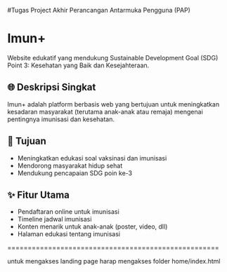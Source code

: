 #Tugas Project Akhir Perancangan Antarmuka Pengguna (PAP)
# Imun+

Website edukatif yang mendukung Sustainable Development Goal (SDG) Point 3: Kesehatan yang Baik dan Kesejahteraan.

## 🌐 Deskripsi Singkat
Imun+ adalah platform berbasis web yang bertujuan untuk meningkatkan kesadaran masyarakat (terutama anak-anak atau remaja) mengenai pentingnya imunisasi dan kesehatan.

## 🎯 Tujuan
- Meningkatkan edukasi soal vaksinasi dan imunisasi
- Mendorong masyarakat hidup sehat
- Mendukung pencapaian SDG poin ke-3

## ✨ Fitur Utama
- Pendaftaran online untuk imunisasi
- Timeline jadwal imunisasi
- Konten menarik untuk anak-anak (poster, video, dll)
- Halaman edukasi tentang imunisasi

====================================================

untuk mengakses landing page harap mengakses folder home/index.html
